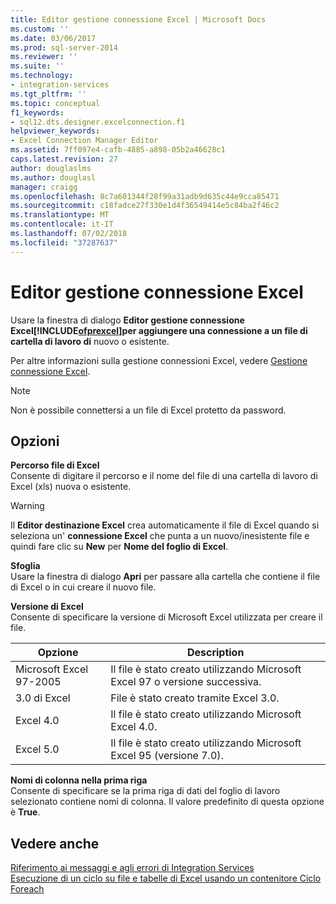 ```yaml
---
title: Editor gestione connessione Excel | Microsoft Docs
ms.custom: ''
ms.date: 03/06/2017
ms.prod: sql-server-2014
ms.reviewer: ''
ms.suite: ''
ms.technology:
- integration-services
ms.tgt_pltfrm: ''
ms.topic: conceptual
f1_keywords:
- sql12.dts.designer.excelconnection.f1
helpviewer_keywords:
- Excel Connection Manager Editor
ms.assetid: 7ff097e4-cafb-4885-a898-05b2a46628c1
caps.latest.revision: 27
author: douglaslms
ms.author: douglasl
manager: craigg
ms.openlocfilehash: 8c7a601344f28f99a31adb9d635c44e9cca85471
ms.sourcegitcommit: c18fadce27f330e1d4f36549414e5c84ba2f46c2
ms.translationtype: MT
ms.contentlocale: it-IT
ms.lasthandoff: 07/02/2018
ms.locfileid: "37287637"
---
```

# <a name="excel-connection-manager-editor"></a>Editor gestione connessione Excel
  Usare la finestra di dialogo **Editor gestione connessione Excel[!INCLUDE[ofprexcel](../includes/ofprexcel-md.md)]per aggiungere una connessione a un file di cartella di lavoro di**  nuovo o esistente.  
  
 Per altre informazioni sulla gestione connessioni Excel, vedere [Gestione connessione Excel](connection-manager/excel-connection-manager.md).  
  
> [!NOTE]  
>  Non è possibile connettersi a un file di Excel protetto da password.  
  
## <a name="options"></a>Opzioni  
 **Percorso file di Excel**  
 Consente di digitare il percorso e il nome del file di una cartella di lavoro di Excel (xls) nuova o esistente.  
  
> [!WARNING]  
>  Il **Editor destinazione Excel** crea automaticamente il file di Excel quando si seleziona un' **connessione Excel** che punta a un nuovo/inesistente file e quindi fare clic su **New** per **Nome del foglio di Excel**.  
  
 **Sfoglia**  
 Usare la finestra di dialogo **Apri** per passare alla cartella che contiene il file di Excel o in cui creare il nuovo file.  
  
 **Versione di Excel**  
 Consente di specificare la versione di Microsoft Excel utilizzata per creare il file.  
  
|Opzione|Description|  
|------------|-----------------|  
|Microsoft Excel 97-2005|Il file è stato creato utilizzando Microsoft Excel 97 o versione successiva.|  
|3.0 di Excel|File è stato creato tramite Excel 3.0.|  
|Excel 4.0|Il file è stato creato utilizzando Microsoft Excel 4.0.|  
|Excel 5.0|Il file è stato creato utilizzando Microsoft Excel 95 (versione 7.0).|  
  
 **Nomi di colonna nella prima riga**  
 Consente di specificare se la prima riga di dati del foglio di lavoro selezionato contiene nomi di colonna. Il valore predefinito di questa opzione è **True**.  
  
## <a name="see-also"></a>Vedere anche  
 [Riferimento ai messaggi e agli errori di Integration Services](../../2014/integration-services/integration-services-error-and-message-reference.md)   
 [Esecuzione di un ciclo su file e tabelle di Excel usando un contenitore Ciclo Foreach](control-flow/foreach-loop-container.md)  
  
  
